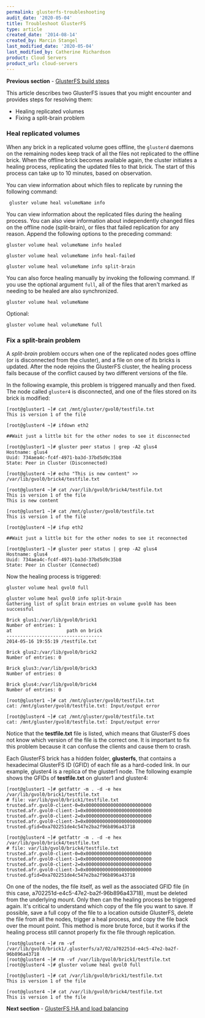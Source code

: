```yaml
---
permalink: glusterfs-troubleshooting
audit_date: '2020-05-04'
title: Troubleshoot GlusterFS
type: article
created_date: '2014-08-14'
created_by: Marcin Stangel
last_modified_date: '2020-05-04'
last_modified_by: Catherine Richardson
product: Cloud Servers
product_url: cloud-servers
---
```


**Previous section** - [GlusterFS build steps](https://docs-ospc.rackspace.com/support/how-to/cloud-servers/getting-started-with-glusterfs-considerations-and-installation)

This article describes two GlusterFS issues that you might encounter and provides steps for resolving them:

- Healing replicated volumes
- Fixing a split-brain problem

### Heal replicated volumes

When any brick in a replicated volume goes offline, the `glusterd` daemons on the remaining nodes keep track of all the files not replicated to the offline brick. When the offline brick becomes available again, the cluster initiates a healing process, replicating the updated files to that brick. The start of this process can take up to 10 minutes, based on observation.

You can view information about which files to replicate by running the following command:

     gluster volume heal volumeName info

You can view information about the replicated files during the healing process. You can also view information about independently changed files on the offline node (split-brain), or files that failed replication for any reason. Append the following options to the preceding command:

    gluster volume heal volumeName info healed

    gluster volume heal volumeName info heal-failed

    gluster volume heal volumeName info split-brain

You can also force healing manually by invoking the following command. If you use the optional argument `full`, all of the files that aren't marked as needing to be healed are also synchronized.

    gluster volume heal volumeName

Optional:

    gluster volume heal volumeName full

### Fix a split-brain problem

A *split-brain* problem occurs when one of the replicated nodes goes offline (or is disconnected from the cluster), and a file on one of its bricks is updated. After the node rejoins the GlusterFS cluster, the healing process fails because of the conflict caused by two different versions of the file.

In the following example, this problem is triggered manually and then fixed. The node called `gluster4` is disconnected, and one of the files stored on its brick is modified:

    [root@gluster1 ~]# cat /mnt/gluster/gvol0/testfile.txt
    This is version 1 of the file

    [root@gluster4 ~]# ifdown eth2

    ##Wait just a little bit for the other nodes to see it disconnected

    [root@gluster1 ~]# gluster peer status | grep -A2 glus4
    Hostname: glus4
    Uuid: 734aea4c-fc4f-4971-ba3d-37bd5d9c35b8
    State: Peer in Cluster (Disconnected)

    [root@gluster4 ~]# echo "This is new content" >> /var/lib/gvol0/brick4/testfile.txt

    [root@gluster4 ~]# cat /var/lib/gvol0/brick4/testfile.txt
    This is version 1 of the file
    This is new content

    [root@gluster1 ~]# cat /mnt/gluster/gvol0/testfile.txt
    This is version 1 of the file

    [root@gluster4 ~]# ifup eth2

    ##Wait just a little bit for the other nodes to see it reconnected

    [root@gluster1 ~]# gluster peer status | grep -A2 glus4
    Hostname: glus4
    Uuid: 734aea4c-fc4f-4971-ba3d-37bd5d9c35b8
    State: Peer in Cluster (Connected)

Now the healing process is triggered:

    gluster volume heal gvol0 full

    gluster volume heal gvol0 info split-brain
    Gathering list of split brain entries on volume gvol0 has been successful

    Brick glus1:/var/lib/gvol0/brick1
    Number of entries: 1
    at                    path on brick
    -----------------------------------
    2014-05-16 19:55:19 /testfile.txt

    Brick glus2:/var/lib/gvol0/brick2
    Number of entries: 0

    Brick glus3:/var/lib/gvol0/brick3
    Number of entries: 0

    Brick glus4:/var/lib/gvol0/brick4
    Number of entries: 0

    [root@gluster1 ~]# cat /mnt/gluster/gvol0/testfile.txt
    cat: /mnt/gluster/gvol0/testfile.txt: Input/output error

    [root@gluster4 ~]# cat /mnt/gluster/gvol0/testfile.txt
    cat: /mnt/gluster/gvol0/testfile.txt: Input/output error

Notice that the **testfile.txt** file is listed, which means that GlusterFS does not know which version of the file is the correct one. It is important to fix this problem because it can confuse the clients and cause them to crash.

Each GlusterFS brick has a hidden folder, **glusterfs**, that contains a hexadecimal GlusterFS ID (GFID) of each file as a hard-coded link. In our example, gluster4 is a replica of the gluster1 node. The following example shows the GFIDs of **testfile.txt** on gluster1 and gluster4:

    [root@gluster1 ~]# getfattr -m . -d -e hex /var/lib/gvol0/brick1/testfile.txt
    # file: var/lib/gvol0/brick1/testfile.txt
    trusted.afr.gvol0-client-0=0x000000000000000000000000
    trusted.afr.gvol0-client-1=0x000000000000000000000000
    trusted.afr.gvol0-client-2=0x000000000000000000000000
    trusted.afr.gvol0-client-3=0x000000000000000000000000
    trusted.gfid=0xa702251de4c547e2ba2f96b896a43718

    [root@gluster4 ~]# getfattr -m . -d -e hex /var/lib/gvol0/brick4/testfile.txt
    # file: var/lib/gvol0/brick4/testfile.txt
    trusted.afr.gvol0-client-0=0x000000000000000000000000
    trusted.afr.gvol0-client-1=0x000000000000000000000000
    trusted.afr.gvol0-client-2=0x000000000000000000000000
    trusted.afr.gvol0-client-3=0x000000000000000000000000
    trusted.gfid=0xa702251de4c547e2ba2f96b896a43718

On one of the nodes, the file itself, as well as the associated GFID file (in this case, a702251d-e4c5-47e2-ba2f-96b896a43718), must be deleted from the underlying mount. Only then can the healing process be triggered again. It's critical to understand which copy of the file you want to save. If possible, save a full copy of the file to a location outside GlusterFS, delete the file from all the nodes, trigger a heal process, and copy the file back over the mount point. This method is more brute force, but it works if the healing process still cannot properly fix the file through replication.

    [root@gluster4 ~]# rm -vf /var/lib/gvol0/brick1/.glusterfs/a7/02/a702251d-e4c5-47e2-ba2f-96b896a43718
    [root@gluster4 ~]# rm -vf /var/lib/gvol0/brick1/testfile.txt
    [root@gluster4 ~]# gluster volume heal gvol0 full

    [root@gluster1 ~]# cat /var/lib/gvol0/brick1/testfile.txt
    This is version 1 of the file

    [root@gluster4 ~]# cat /var/lib/gvol0/brick4/testfile.txt
    This is version 1 of the file

**Next section** - [GlusterFS HA and load balancing](https://docs-ospc.rackspace.com/support/how-to/cloud-servers/glusterfs-high-availability-through-ctdb)
